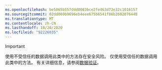 ```yaml
---
ms.openlocfilehash: be5065b557ddd0083bce2fe463d72e32c1016157
ms.sourcegitcommit: 02dd069b9696eb4eee675b6541f86b2602076448
ms.translationtype: MT
ms.contentlocale: zh-CN
ms.lasthandoff: 10/20/2020
ms.locfileid: "92226035"
---
```

> [!IMPORTANT]
> 使用不受信任的数据调用此类中的方法存在安全风险。 仅使用受信任的数据调用此类中的方法。 有关详细信息，请参阅[数据验证](https://www.owasp.org/index.php/Data_Validation)。